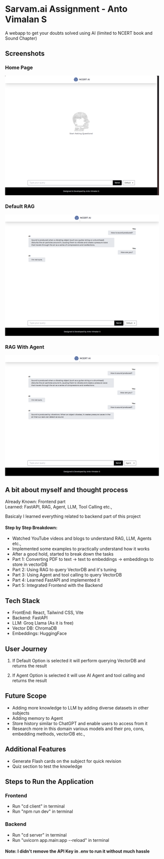 # Sarvam.ai Assignment - Anto Vimalan S

A webapp to get your doubts solved using AI (limited to NCERT book and Sound Chapter)

## Screenshots

### Home Page
<img src="screenshots/home.png" />

### Default RAG
<img src="screenshots/demo1.png" />

### RAG With Agent
<img src="screenshots/demo2.png" />

## A bit about myself and thought process

Already Known: Frontend part <br>
Learned: FastAPI, RAG, Agent, LLM, Tool Calling etc.,

Basicaly I learned everything related to backend part of this project 

#### Step by Step Breakdown:

- Watched YouTube videos and blogs to understand RAG, LLM, Agents etc., 
- Implemented some examples to practically understand how it works
- After a good hold, started to break down the tasks
- Part 1: Converting PDF to text -> text to embeddings -> embeddings to store in vectorDB
- Part 2: Using RAG to query VectorDB and it's tuning
- Part 3: Using Agent and tool calling to query VectorDB  
- Part 4: Learned FastAPI and implemented it
- Part 5: Integrated Frontend with the Backend


## Tech Stack
- FrontEnd: React, Tailwind CSS, Vite
- Backend: FastAPI
- LLM: Groq Llama (As it is free)
- Vector DB: ChromaDB
- Embeddings: HuggingFace

## User Journey

1. If Default Option is selected it will perform querying VectorDB and returns the result

2. If Agent Option is selected it will use AI Agent and tool calling and returns the result


## Future Scope

- Adding more knowledge to LLM by adding diverse datasets in other subjects
- Adding memory to Agent
- Store history similar to ChatGPT and enable users to access from it
- Research more in this domain various models and their pro, cons, embedding methods, vectorDB etc.,

## Additional Features

- Generate Flash cards on the subject for quick revision
- Quiz section to test the knowledge 

## Steps to Run the Application

### Frontend
- Run "cd client" in terminal
- Run "npm run dev" in terminal

### Backend
- Run "cd server" in terminal
- Run "uvicorn app.main:app --reload" in terminal


#### Note: I didn't remove the API Key in .env to run it without much hassle 
